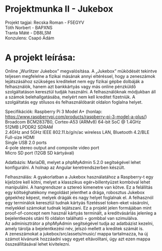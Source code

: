 # Projektmunka II - Jukebox
Projekt tagjai:
Recska Roman - F5EGYV  
Tóth Norbert - BAPXNS  
Tranta Máté  - DB8LSM  
Konzulens:      Csapó Ádám  

# A projekt leírása:
Online „Wurlitzer Jukebox” megvalósítása.
A „Jukebox” müködését tekintve teljesen megfelelne a fizikai másának annyi eltéréssel, hogy a zeneszámok lejátszásához szükséges krediteket nem egy fizikai gépbe dolbáják a felhasználók, hanem azt bankkártyás vagy más online pénzküldő szolgáltatáson keresztül tudják használni. A felhasználóknak módjukban áll a számok belehallgatásába, melyért nem kell kreditet fizetniük. A szolgáltatás egy stílusos és felhasználóbarát oldalon foglalna helyet.

Specifikációk:
Raspberry Pi 3 Model A+ (honlap: https://www.raspberrypi.com/products/raspberry-pi-3-model-a-plus/)  
Broadcom BCM2837B0, Cortex-A53 (ARMv8) 64-bit SoC @ 1.4GHz  
512MB LPDDR2 SDRAM  
2.4GHz and 5GHz IEEE 802.11.b/g/n/ac wireless LAN, Bluetooth 4.2/BLE  
Full-size HDMI  
Single USB 2.0 ports  
4-pole stereo output and composite video port  
Micro SD port (12GB SD kártyával)  
  
Adatbázis: MariaDB, melyet a phpMyAdmin 5.2.0 segítségével lehet konfigurálni.
A holnap az Angular keretrendszerben készült.
 
Felhasználás:
A gyakorlatban a Jukebox használatához a Raspberry-t egy kijelzöre kell kötni, melyet a klasszikus egér+billentyüzet kombóval lehet manipulálni. A hangrendszer a sztereó kimenetre van kötve. Ez a felállítás egy költséghatékony megoldást jelenthet a drága, robosztus Jukebox gépekhez képest, melyek drágák és nagy helyet foglalnak el. A felhasznól egy terminálok keresztül tudnak kártyás fizetéssel token-eket vásárolni, melyekkel számokat tudnak lejátszani. Ez a projekt jelen formájában mint proof-of-concept nem használ kártyás terminált, a kreditvásárlás jelenleg a bejelentkezés utáni fö oldalon található + gombbal van szimulálva.  
Az adminisztrátor a phpMyAdmin segítségével tudja az adatbázist kezelni, amely tárolja a bejelentkezési név, jelszó mellett a kreditek számát is.  
A zeneszámokat a jukebox/src/assets/music/ mappa tartalmazza, ha új számot kívánunk hozzáadni vagy egyet eltávolítani, úgy azt ezen mappa összeállításával lehet kivitelezni.  
